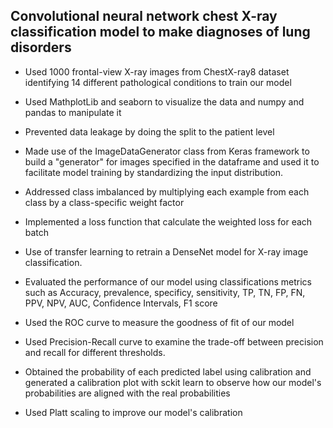## Convolutional neural network chest X-ray classification model to make diagnoses of lung disorders

- Used 1000 frontal-view X-ray images from ChestX-ray8 dataset identifying 14 different pathological conditions to train our model

- Used MathplotLib and seaborn to visualize the data and numpy and pandas to manipulate it

- Prevented data leakage by doing the split to the patient level

- Made use of the ImageDataGenerator class from Keras framework to build a "generator" for images specified in the dataframe and used it to facilitate model training by standardizing the input distribution.

- Addressed class imbalanced by multiplying each example from each class by a class-specific weight factor

- Implemented a loss function that calculate the weighted loss for each batch

- Use of transfer learning to retrain a DenseNet model for X-ray image classification.

- Evaluated the performance of our model using classifications metrics such as Accuracy, prevalence, specificy, sensitivity, TP, TN, FP, FN, PPV, NPV, AUC, Confidence Intervals, F1 score

- Used the ROC curve to measure the goodness of fit of our model

- Used Precision-Recall curve to examine the trade-off between precision and recall for different thresholds.

- Obtained the probability of each predicted label using calibration and generated a calibration plot with sckit learn to observe how our model's probabilities are aligned with the real probabilities

- Used Platt scaling to improve our model's calibration
